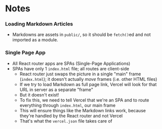 # Notes

### Loading Markdown Articles

- Markdowns are assets in `public/`, so it should be `fetch()`ed and not imported as a module.

### Single Page App

- All React router apps are SPAs (Single-Page Applications)
- SPAs have only 1 `index.html` file; all routes are client-side 
    - React router just swaps the picture in a single "main" frame (`index.html`); it doesn't actually *move* frames (i.e. other HTML files)
    - If we try to load Markdown as full page link, Vercel will look for that URL in server as a separate "frame"
    - But it doesn't exist!
    - To fix this, we need to tell Vercel that we're an SPA and to route everything through `index.html`, our main frame
    - This will ensure things like the Markdown links work, because they're handled by the React router and not Vercel
    - That's what the `vercel.json` file takes care of
